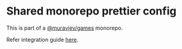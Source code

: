 # Shared monorepo prettier config

This is part of a [@muravjev/games](https://github.com/muravjev/games) monorepo.

Refer integration guide [here](../README.md#prettier).
